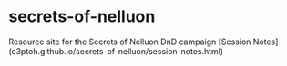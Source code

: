 # secrets-of-nelluon
Resource site for the Secrets of Nelluon DnD campaign
[Session Notes] (c3ptoh.github.io/secrets-of-nelluon/session-notes.html)

